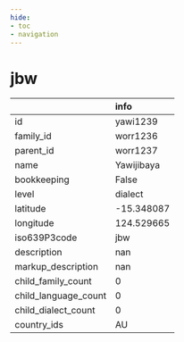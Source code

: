 ```yaml
---
hide:
- toc
- navigation
---
```

# jbw
|                      | info       |
|:---------------------|:-----------|
| id                   | yawi1239   |
| family_id            | worr1236   |
| parent_id            | worr1237   |
| name                 | Yawijibaya |
| bookkeeping          | False      |
| level                | dialect    |
| latitude             | -15.348087 |
| longitude            | 124.529665 |
| iso639P3code         | jbw        |
| description          | nan        |
| markup_description   | nan        |
| child_family_count   | 0          |
| child_language_count | 0          |
| child_dialect_count  | 0          |
| country_ids          | AU         |